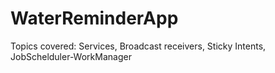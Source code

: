 # WaterReminderApp

Topics covered: Services,
                Broadcast receivers,
                Sticky Intents,
                JobSchelduler-WorkManager
